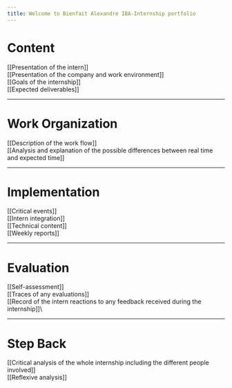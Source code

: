 ```yaml
---
title: Welcome to Bienfait Alexandre IBA-Internship portfolio
---
```

# Content
[[Presentation of the intern]] \
[[Presentation of the company and work environment]] \
[[Goals of the internship]]\
[[Expected deliverables]]

---
# Work Organization
[[Description of the work flow]]\
[[Analysis and explanation of the possible differences between real time and expected time]]

---
# Implementation
[[Critical events]] \
[[Intern integration]]\
[[Technical content]]\
[[Weekly reports]]

---
# Evaluation
[[Self-assessment]]\
[[Traces of any evaluations]]\
[[Record of the intern reactions to any feedback received during the internship]]\

---
# Step Back
[[Critical analysis of the whole internship including the different people involved]]\
[[Reflexive analysis]]
